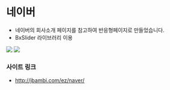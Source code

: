 # 네이버

- 네이버의 회사소개 페이지를 참고하여 반응형페이지로 만들었습니다.
- BxSlider 라이브러리 이용

<img src="https://github.com/Bambiru/naver/assets/116716953/c342e850-b0d9-4127-88be-764785df542f">
<img src="https://github.com/Bambiru/naver/assets/116716953/221ac253-acf2-48a3-8af6-cb68f9c69255">

### 사이트 링크

- http://jbambi.com/ez/naver/
